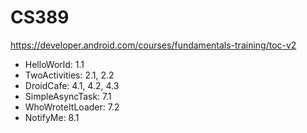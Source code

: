 # CS389

https://developer.android.com/courses/fundamentals-training/toc-v2

* HelloWorld: 1.1
* TwoActivities: 2.1, 2.2
* DroidCafe: 4.1, 4.2, 4.3
* SimpleAsyncTask: 7.1
* WhoWroteItLoader: 7.2
* NotifyMe: 8.1
